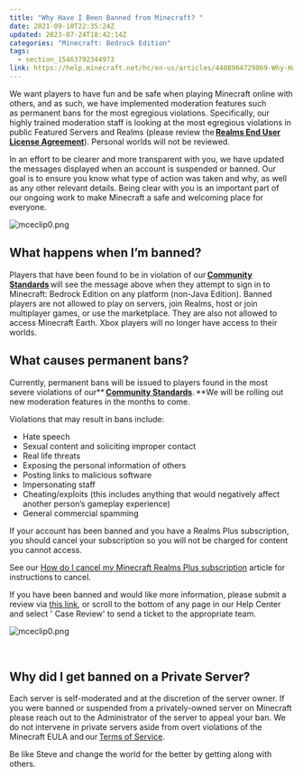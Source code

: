 ```yaml
---
title: "Why Have I Been Banned from Minecraft? "
date: 2021-09-10T22:35:24Z
updated: 2023-07-24T18:42:14Z
categories: "Minecraft: Bedrock Edition"
tags:
  - section_15463792344973
link: https://help.minecraft.net/hc/en-us/articles/4408964729869-Why-Have-I-Been-Banned-from-Minecraft-
---
```


We want players to have fun and be safe when playing Minecraft online with others, and as such, we have implemented moderation features such as permanent bans for the most egregious violations. Specifically, our highly trained moderation staff is looking at the most egregious violations in public Featured Servers and Realms (please review the [**Realms End User License Agreement**](https://www.minecraft.net/en-us/realms/terms)). Personal worlds will not be reviewed. 

In an effort to be clearer and more transparent with you, we have updated the messages displayed when an account is suspended or banned. Our goal is to ensure you know what type of action was taken and why, as well as any other relevant details. Being clear with you is an important part of our ongoing work to make Minecraft a safe and welcoming place for everyone.

![mceclip0.png](https://minecrafthelp.zendesk.com/hc/article_attachments/4408969147405)

## What happens when I’m banned? 

Players that have been found to be in violation of our [**Community Standards**](https://www.minecraft.net/en-us/community-standards) will see the message above when they attempt to sign in to Minecraft: Bedrock Edition on any platform (non-Java Edition). Banned players are not allowed to play on servers, join Realms, host or join multiplayer games, or use the marketplace. They are also not allowed to access Minecraft Earth. Xbox players will no longer have access to their worlds.

## What causes permanent bans? 

Currently, permanent bans will be issued to players found in the most severe violations of our** **[**Community Standards**](https://www.minecraft.net/en-us/community-standards)**. **We will be rolling out new moderation features in the months to come.

Violations that may result in bans include:

- Hate speech
- Sexual content and soliciting improper contact
- Real life threats
- Exposing the personal information of others
- Posting links to malicious software
- Impersonating staff
- Cheating/exploits (this includes anything that would negatively affect another person’s gameplay experience)
- General commercial spamming

If your account has been banned and you have a Realms Plus subscription, you should cancel your subscription so you will not be charged for content you cannot access.

See our [How do I cancel my Minecraft Realms Plus subscription](https://help.minecraft.net/hc/en-us/articles/4410001194765-Minecraft-Realms-Plus-Billing-Issues-FAQ#h_01FGCVE88JFXE24WPYJJHZGQ9W) article for instructions to cancel.

If you have been banned and would like more information, please submit a review via [this link](https://help.minecraft.net/hc/en-us/requests/new?ticket_form_id=360003469452), or scroll to the bottom of any page in our Help Center and select ' Case Review' to send a ticket to the appropriate team.  

![mceclip0.png](https://minecrafthelp.zendesk.com/hc/article_attachments/4415297273997)

 

## Why did I get banned on a Private Server?

Each server is self-moderated and at the discretion of the server owner. If you were banned or suspended from a privately-owned server on Minecraft please reach out to the Administrator of the server to appeal your ban. We do not intervene in private servers aside from overt violations of the Minecraft EULA and our [Terms of Service](https://account.mojang.com/documents/minecraft_eula). 

Be like Steve and change the world for the better by getting along with others.
